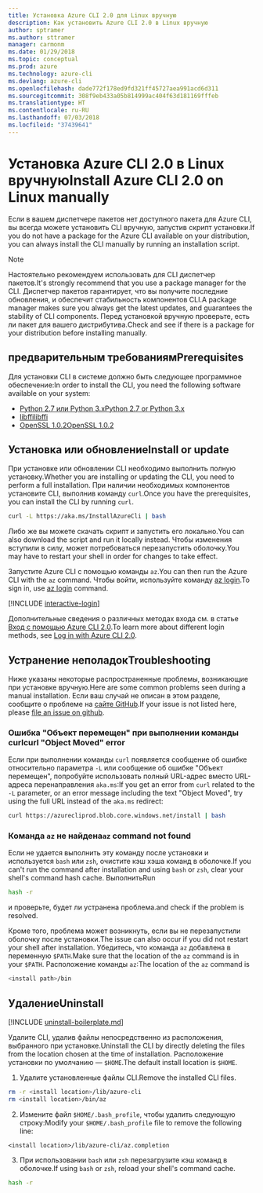 ```yaml
---
title: Установка Azure CLI 2.0 для Linux вручную
description: Как установить Azure CLI 2.0 в Linux вручную
author: sptramer
ms.author: sttramer
manager: carmonm
ms.date: 01/29/2018
ms.topic: conceptual
ms.prod: azure
ms.technology: azure-cli
ms.devlang: azure-cli
ms.openlocfilehash: dade772f178ed9fd321ff45727aea991acd6d311
ms.sourcegitcommit: 308f9eb433a05b814999ac404f63d181169fffeb
ms.translationtype: HT
ms.contentlocale: ru-RU
ms.lasthandoff: 07/03/2018
ms.locfileid: "37439641"
---
```

# <a name="install-azure-cli-20-on-linux-manually"></a><span data-ttu-id="9cd98-103">Установка Azure CLI 2.0 в Linux вручную</span><span class="sxs-lookup"><span data-stu-id="9cd98-103">Install Azure CLI 2.0 on Linux manually</span></span>

<span data-ttu-id="9cd98-104">Если в вашем диспетчере пакетов нет доступного пакета для Azure CLI, вы всегда можете установить CLI вручную, запустив скрипт установки.</span><span class="sxs-lookup"><span data-stu-id="9cd98-104">If you do not have a package for the Azure CLI available on your distribution, you can always install the CLI manually by running an installation script.</span></span>

> [!NOTE]
> <span data-ttu-id="9cd98-105">Настоятельно рекомендуем использовать для CLI диспетчер пакетов.</span><span class="sxs-lookup"><span data-stu-id="9cd98-105">It's strongly recommend that you use a package manager for the CLI.</span></span> <span data-ttu-id="9cd98-106">Диспетчер пакетов гарантирует, что вы получите последние обновления, и обеспечит стабильность компонентов CLI.</span><span class="sxs-lookup"><span data-stu-id="9cd98-106">A package manager makes sure you always get the latest updates, and guarantees the stability of CLI components.</span></span> <span data-ttu-id="9cd98-107">Перед установкой вручную проверьте, есть ли пакет для вашего дистрибутива.</span><span class="sxs-lookup"><span data-stu-id="9cd98-107">Check and see if there is a package for your distribution before installing manually.</span></span>

## <a name="prerequisites"></a><span data-ttu-id="9cd98-108">предварительным требованиям</span><span class="sxs-lookup"><span data-stu-id="9cd98-108">Prerequisites</span></span>

<span data-ttu-id="9cd98-109">Для установки CLI в системе должно быть следующее программное обеспечение:</span><span class="sxs-lookup"><span data-stu-id="9cd98-109">In order to install the CLI, you need the following software available on your system:</span></span>

* [<span data-ttu-id="9cd98-110">Python 2.7 или Python 3.x</span><span class="sxs-lookup"><span data-stu-id="9cd98-110">Python 2.7 or Python 3.x</span></span>](https://www.python.org/downloads/)
* [<span data-ttu-id="9cd98-111">libffi</span><span class="sxs-lookup"><span data-stu-id="9cd98-111">libffi</span></span>](https://sourceware.org/libffi/)
* [<span data-ttu-id="9cd98-112">OpenSSL 1.0.2</span><span class="sxs-lookup"><span data-stu-id="9cd98-112">OpenSSL 1.0.2</span></span>](https://www.openssl.org/source/)

## <a name="install-or-update"></a><span data-ttu-id="9cd98-113">Установка или обновление</span><span class="sxs-lookup"><span data-stu-id="9cd98-113">Install or update</span></span>

<span data-ttu-id="9cd98-114">При установке или обновлении CLI необходимо выполнить полную установку.</span><span class="sxs-lookup"><span data-stu-id="9cd98-114">Whether you are installing or updating the CLI, you need to perform a full installation.</span></span> <span data-ttu-id="9cd98-115">При наличии необходимых компонентов установите CLI, выполнив команду `curl`.</span><span class="sxs-lookup"><span data-stu-id="9cd98-115">Once you have the prerequisites, you can install the CLI by running `curl`.</span></span>

```bash
curl -L https://aka.ms/InstallAzureCli | bash
```

<span data-ttu-id="9cd98-116">Либо же вы можете скачать скрипт и запустить его локально.</span><span class="sxs-lookup"><span data-stu-id="9cd98-116">You can also download the script and run it locally instead.</span></span> <span data-ttu-id="9cd98-117">Чтобы изменения вступили в силу, может потребоваться перезапустить оболочку.</span><span class="sxs-lookup"><span data-stu-id="9cd98-117">You may have to restart your shell in order for changes to take effect.</span></span> 

<span data-ttu-id="9cd98-118">Запустите Azure CLI с помощью команды `az`.</span><span class="sxs-lookup"><span data-stu-id="9cd98-118">You can then run the Azure CLI with the `az` command.</span></span> <span data-ttu-id="9cd98-119">Чтобы войти, используйте команду [az login](/cli/azure/reference-index#az-login).</span><span class="sxs-lookup"><span data-stu-id="9cd98-119">To sign in, use [az login](/cli/azure/reference-index#az-login) command.</span></span>

[!INCLUDE [interactive-login](includes/interactive-login.md)]

<span data-ttu-id="9cd98-120">Дополнительные сведения о различных методах входа см. в статье [Вход с помощью Azure CLI 2.0](authenticate-azure-cli.md).</span><span class="sxs-lookup"><span data-stu-id="9cd98-120">To learn more about different login methods, see [Log in with Azure CLI 2.0](authenticate-azure-cli.md).</span></span>

## <a name="troubleshooting"></a><span data-ttu-id="9cd98-121">Устранение неполадок</span><span class="sxs-lookup"><span data-stu-id="9cd98-121">Troubleshooting</span></span>

<span data-ttu-id="9cd98-122">Ниже указаны некоторые распространенные проблемы, возникающие при установке вручную.</span><span class="sxs-lookup"><span data-stu-id="9cd98-122">Here are some common problems seen during a manual installation.</span></span> <span data-ttu-id="9cd98-123">Если ваш случай не описан в этом разделе, сообщите о проблеме на [сайте GitHub](https://github.com/Azure/azure-cli/issues).</span><span class="sxs-lookup"><span data-stu-id="9cd98-123">If your issue is not listed here, please [file an issue on github](https://github.com/Azure/azure-cli/issues).</span></span>
### <a name="curl-object-moved-error"></a><span data-ttu-id="9cd98-124">Ошибка "Объект перемещен" при выполнении команды curl</span><span class="sxs-lookup"><span data-stu-id="9cd98-124">curl "Object Moved" error</span></span>

<span data-ttu-id="9cd98-125">Если при выполнении команды `curl` появляется сообщение об ошибке относительно параметра `-L` или сообщение об ошибке "Объект перемещен", попробуйте использовать полный URL-адрес вместо URL-адреса перенаправления `aka.ms`:</span><span class="sxs-lookup"><span data-stu-id="9cd98-125">If you get an error from `curl` related to the `-L` parameter, or an error message including the text "Object Moved", try using the full URL instead of the `aka.ms` redirect:</span></span>

```bash
curl https://azurecliprod.blob.core.windows.net/install | bash
```

### <a name="az-command-not-found"></a><span data-ttu-id="9cd98-126">Команда `az` не найдена</span><span class="sxs-lookup"><span data-stu-id="9cd98-126">`az` command not found</span></span>

<span data-ttu-id="9cd98-127">Если не удается выполнить эту команду после установки и используется `bash` или `zsh`, очистите кэш хэша команд в оболочке.</span><span class="sxs-lookup"><span data-stu-id="9cd98-127">If you can't run the command after installation and using `bash` or `zsh`, clear your shell's command hash cache.</span></span> <span data-ttu-id="9cd98-128">Выполнить</span><span class="sxs-lookup"><span data-stu-id="9cd98-128">Run</span></span>

```bash
hash -r
```

<span data-ttu-id="9cd98-129">и проверьте, будет ли устранена проблема.</span><span class="sxs-lookup"><span data-stu-id="9cd98-129">and check if the problem is resolved.</span></span>

<span data-ttu-id="9cd98-130">Кроме того, проблема может возникнуть, если вы не перезапустили оболочку после установки.</span><span class="sxs-lookup"><span data-stu-id="9cd98-130">The issue can also occur if you did not restart your shell after installation.</span></span> <span data-ttu-id="9cd98-131">Убедитесь, что команда `az` добавлена в переменную `$PATH`.</span><span class="sxs-lookup"><span data-stu-id="9cd98-131">Make sure that the location of the `az` command is in your `$PATH`.</span></span> <span data-ttu-id="9cd98-132">Расположение команды `az`:</span><span class="sxs-lookup"><span data-stu-id="9cd98-132">The location of the `az` command is</span></span>

```bash
<install path>/bin
```

## <a name="uninstall"></a><span data-ttu-id="9cd98-133">Удаление</span><span class="sxs-lookup"><span data-stu-id="9cd98-133">Uninstall</span></span>

[!INCLUDE [uninstall-boilerplate.md](includes/uninstall-boilerplate.md)]

<span data-ttu-id="9cd98-134">Удалите CLI, удалив файлы непосредственно из расположения, выбранного при установке.</span><span class="sxs-lookup"><span data-stu-id="9cd98-134">Uninstall the CLI by directly deleting the files from the location chosen at the time of installation.</span></span> <span data-ttu-id="9cd98-135">Расположение установки по умолчанию — `$HOME`.</span><span class="sxs-lookup"><span data-stu-id="9cd98-135">The default install location is `$HOME`.</span></span>

1. <span data-ttu-id="9cd98-136">Удалите установленные файлы CLI.</span><span class="sxs-lookup"><span data-stu-id="9cd98-136">Remove the installed CLI files.</span></span>

  ```bash
  rm -r <install location>/lib/azure-cli
  rm <install location>/bin/az
  ```
2. <span data-ttu-id="9cd98-137">Измените файл `$HOME/.bash_profile`, чтобы удалить следующую строку:</span><span class="sxs-lookup"><span data-stu-id="9cd98-137">Modify your `$HOME/.bash_profile` file to remove the following line:</span></span>

  ```text
  <install location>/lib/azure-cli/az.completion
  ```

3. <span data-ttu-id="9cd98-138">При использовании `bash` или `zsh` перезагрузите кэш команд в оболочке.</span><span class="sxs-lookup"><span data-stu-id="9cd98-138">If using `bash` or `zsh`, reload your shell's command cache.</span></span>

  ```bash
  hash -r
  ```
